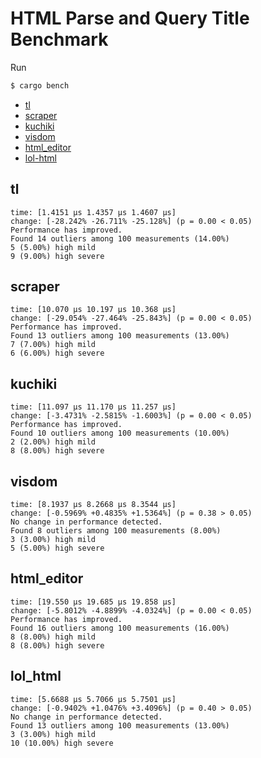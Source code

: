 # HTML Parse and Query Title Benchmark

Run

```bash
$ cargo bench
```

- [tl](https://github.com/y21/tl)
- [scraper](https://github.com/causal-agent/scraper)
- [kuchiki](https://github.com/kuchiki-rs/kuchiki)
- [visdom](https://github.com/fefit/visdom)
- [html_editor](https://github.com/lomirus/html_editor)
- [lol-html](https://github.com/cloudflare/lol-html)

## tl

```
time: [1.4151 µs 1.4357 µs 1.4607 µs]
change: [-28.242% -26.711% -25.128%] (p = 0.00 < 0.05)
Performance has improved.
Found 14 outliers among 100 measurements (14.00%)
5 (5.00%) high mild
9 (9.00%) high severe
```

## scraper

```
time: [10.070 µs 10.197 µs 10.368 µs]
change: [-29.054% -27.464% -25.843%] (p = 0.00 < 0.05)
Performance has improved.
Found 13 outliers among 100 measurements (13.00%)
7 (7.00%) high mild
6 (6.00%) high severe
```

## kuchiki

```
time: [11.097 µs 11.170 µs 11.257 µs]
change: [-3.4731% -2.5815% -1.6003%] (p = 0.00 < 0.05)
Performance has improved.
Found 10 outliers among 100 measurements (10.00%)
2 (2.00%) high mild
8 (8.00%) high severe
```

## visdom

```
time: [8.1937 µs 8.2668 µs 8.3544 µs]
change: [-0.5969% +0.4835% +1.5364%] (p = 0.38 > 0.05)
No change in performance detected.
Found 8 outliers among 100 measurements (8.00%)
3 (3.00%) high mild
5 (5.00%) high severe
```

## html_editor

```
time: [19.550 µs 19.685 µs 19.858 µs]
change: [-5.8012% -4.8899% -4.0324%] (p = 0.00 < 0.05)
Performance has improved.
Found 16 outliers among 100 measurements (16.00%)
8 (8.00%) high mild
8 (8.00%) high severe
```

## lol_html

```
time: [5.6688 µs 5.7066 µs 5.7501 µs]
change: [-0.9402% +1.0476% +3.4096%] (p = 0.40 > 0.05)
No change in performance detected.
Found 13 outliers among 100 measurements (13.00%)
3 (3.00%) high mild
10 (10.00%) high severe
```
